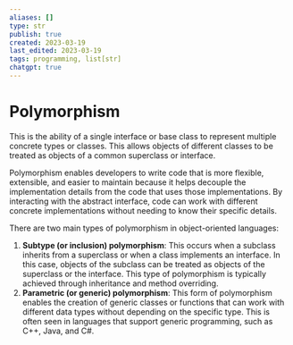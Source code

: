 ```yaml
---
aliases: []
type: str
publish: true
created: 2023-03-19
last_edited: 2023-03-19
tags: programming, list[str]
chatgpt: true
---
```

# Polymorphism

This is the ability of a single interface or base class to represent multiple concrete types or classes. This allows objects of different classes to be treated as objects of a common superclass or interface.

Polymorphism enables developers to write code that is more flexible, extensible, and easier to maintain because it helps decouple the implementation details from the code that uses those implementations. By interacting with the abstract interface, code can work with different concrete implementations without needing to know their specific details.

There are two main types of polymorphism in object-oriented languages:

1.  **Subtype (or inclusion) polymorphism**: This occurs when a subclass inherits from a superclass or when a class implements an interface. In this case, objects of the subclass can be treated as objects of the superclass or the interface. This type of polymorphism is typically achieved through inheritance and method overriding.
2.  **Parametric (or generic) polymorphism**: This form of polymorphism enables the creation of generic classes or functions that can work with different data types without depending on the specific type. This is often seen in languages that support generic programming, such as C++, Java, and C#.